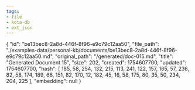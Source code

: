 ```yaml
---
tags:
- file
- kota-db
- ext_json
---
```

{
  "id": "be13bec8-2a8d-446f-8f96-e9c79c12aa50",
  "file_path": "./examples-data/personal-kb/documents/be13bec8-2a8d-446f-8f96-e9c79c12aa50.md",
  "original_path": "/generated/doc-015.md",
  "title": "Generated Document 15",
  "size": 202,
  "created": 1754607700,
  "updated": 1754607700,
  "hash": [
    185,
    58,
    254,
    132,
    215,
    113,
    241,
    122,
    157,
    165,
    57,
    236,
    82,
    58,
    174,
    189,
    68,
    151,
    82,
    170,
    12,
    182,
    45,
    16,
    58,
    175,
    80,
    35,
    50,
    234,
    204,
    225
  ],
  "embedding": null
}